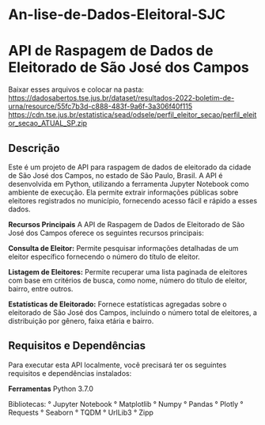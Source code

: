 # An-lise-de-Dados-Eleitoral-SJC
<h1>API de Raspagem de Dados de Eleitorado de São José dos Campos</h1>

Baixar esses arquivos e colocar na pasta:
https://dadosabertos.tse.jus.br/dataset/resultados-2022-boletim-de-urna/resource/55fc7b3d-c888-483f-9a6f-3a306f40f115
https://cdn.tse.jus.br/estatistica/sead/odsele/perfil_eleitor_secao/perfil_eleitor_secao_ATUAL_SP.zip

<h2>Descrição</h2>

Este é um projeto de API para raspagem de dados de eleitorado da cidade de São José dos Campos, no estado de São Paulo, Brasil. A API é desenvolvida em Python, utilizando a ferramenta Jupyter Notebook como ambiente de execução. Ela permite extrair informações públicas sobre eleitores registrados no município, fornecendo acesso fácil e rápido a esses dados.

<b>Recursos Principais</b>
A API de Raspagem de Dados de Eleitorado de São José dos Campos oferece os seguintes recursos principais:

<b>Consulta de Eleitor:</b> Permite pesquisar informações detalhadas de um eleitor específico fornecendo o número do título de eleitor.

<b>Listagem de Eleitores:</b> Permite recuperar uma lista paginada de eleitores com base em critérios de busca, como nome, número do título de eleitor, bairro, entre outros.

<b>Estatísticas de Eleitorado:</b> Fornece estatísticas agregadas sobre o eleitorado de São José dos Campos, incluindo o número total de eleitores, a distribuição por gênero, faixa etária e bairro.

<h2>Requisitos e Dependências</h2>
Para executar esta API localmente, você precisará ter os seguintes requisitos e dependências instalados:

<b>Ferramentas</b>
Python 3.7.0

Bibliotecas:
° Jupyter Notebook
° Matplotlib
° Numpy
° Pandas
° Plotly
° Requests
° Seaborn
° TQDM
° UrlLib3
° Zipp
